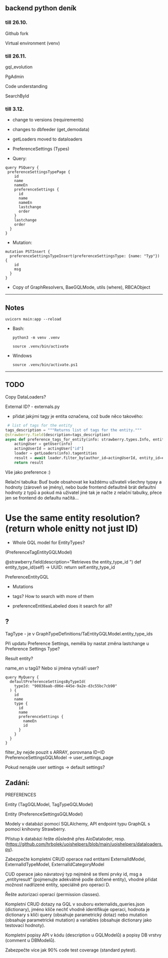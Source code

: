 ## backend python deník

### till 26.10.

Github fork

Virtual environment (venv) 

### till 26.11.

gql_evolution

PgAdmin

Code understanding

SearchById

### till 3.12.

- change to versions (requirements)

- changes to dbfeeder (get_demodata)

- getLoaders moved to dataloaders

- PreferenceSettings (Types)

- Query:
```
query PSQuery {
 preferenceSettingsTypePage {
    id
    name
    nameEn
    preferenceSettings {
      id
      name
      nameEn
      lastchange
      order
    }
    lastchange
    order
  }
}

 ```
- Mutation:
```
mutation PSTInsert {
  preferenceSettingsTypeInsert(preferenceSettingsType: {name: "Typ"}) {
    id
    msg
  }
}
 ```


- Copy of GraphResolvers, BaeGQLMode, utils (where), RBCAObject

---

## Notes

 `uvicorn main:app --reload `

- Bash:

    `python3 -m venv .venv`

    `source .venv/bin/activate`

- Windows
 
    `source .venv/bin/activate.ps1`

---

## TODO

Copy DataLoaders?

External ID? - externals.py

 - přidat jakými tagy je entita označena, což bude něco takového:

```python
 # list of tags for the entity
tags_description = """Returns list of tags for the entity."""
@strawberry.field(description=tags_description)
async def preference_tags_for_entity(info: strawberry.types.Info, entity_id: strawberry.ID) -> List["PreferenceTagEntityGQLModel"]:
    actingUser = getUser(info)
    actingUserId = actingUser["id"]
    loader = getLoaders(info).tagentities
    result = await loader.filter_by(author_id=actingUserId, entity_id=entity_id)
    return result
```

Vše jako preference :)

Relační tabulka: Buď bude obsahovat ke každému uživateli všechny typay a hodnoty (zároveň se jmény), nebo bude frontend defaultně brát defaultní hodnoty z typů a pokud má uživatel jiné tak je načte z relační tabulky, přece jen se frontend do defaultu načítá...

# Use the same entity resolution? (return whole enitty not just ID) 

- Whole GQL model for EntityTypes? 

(PreferenceTagEntityGQLModel)
 
@strawberry.field(description="Retrieves the entity_type_id ") 
  def entity_type_id(self) -> UUID:
      return self.entity_type_id

PreferenceEntityGQL

- Mutations

- tags? How to search with more of them

- preferenceEntitiesLabeled does it search for all?

## ?

TagType - je v GraphTypeDefinitions/TaEntityGQLModel.entity_type_ids  

Při updatu Preference Settings, neměla by nastat změna lastchange u Preference Settings Type?

Result entity?

name_en u tagů? Nebo si jména vytváří user?


```
query MyQuery {
  defaultPreferenceSettingsByTypeId(
    typeId: "90838aab-d06e-445e-9a2e-d3c55bc7cb90"
  ) {
    id
    name
    type {
      id
      name
      preferenceSettings {
        nameEn
        id
      }
    }
  }
}
```

filter_by nejde pouzit s ARRAY, porovnana ID=ID PreferenceSettingsGQLModel -> user_settings_page

Pokud nenajde user settings -> default settings?

## Zadání:

PREFERENCES

Entity (TagGQLModel, TagTypeGQLModel)

Entity (PreferenceSettingsGQLModel)

Modely v databázi pomocí SQLAlchemy, API endpoint typu GraphQL s pomocí knihovny Strawberry.

Přístup k databázi řešte důsledně přes AioDataloder, resp. (https://github.com/hrbolek/uoishelpers/blob/main/uoishelpers/dataloaders.py).

Zabezpečte kompletní CRUD operace nad entitami ExternalIdModel, ExternalIdTypeModel, ExternalIdCategoryModel

CUD operace jako návratový typ nejméně se třemi prvky id, msg a „entityresult“ (pojmenujte adekvátně podle dotčené entity), vhodné přidat možnost nadřízené entity, speciálně pro operaci D.

Řešte autorizaci operací (permission classes).

Kompletní CRUD dotazy na GQL v souboru externalids_queries.json (dictionary), jméno klíče nechť vhodně identifikuje operaci, hodnota je dictionary s klíči query (obsahuje parametrický dotaz) nebo mutation (obsahuje parametrické mutation) a variables (obsahuje dictionary jako testovací hodnoty).

Kompletní popisy API v kódu (description u GQLModelů) a popisy DB vrstvy (comment u DBModelů).

Zabezpečte více jak 90% code test coverage (standard pytest).

